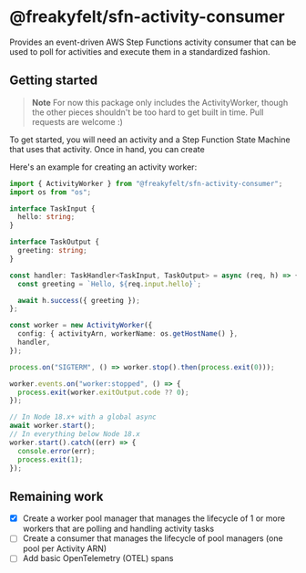 # @freakyfelt/sfn-activity-consumer

Provides an event-driven AWS Step Functions activity consumer that can be used to poll for activities and execute them in a standardized fashion.

## Getting started

> **Note**
> For now this package only includes the ActivityWorker, though the other pieces shouldn't be too hard to get built in time. Pull requests are welcome :)

To get started, you will need an activity and a Step Function State Machine that uses that activity. Once in hand, you can create

Here's an example for creating an activity worker:

```ts
import { ActivityWorker } from "@freakyfelt/sfn-activity-consumer";
import os from "os";

interface TaskInput {
  hello: string;
}

interface TaskOutput {
  greeting: string;
}

const handler: TaskHandler<TaskInput, TaskOutput> = async (req, h) => {
  const greeting = `Hello, ${req.input.hello}`;

  await h.success({ greeting });
};

const worker = new ActivityWorker({
  config: { activityArn, workerName: os.getHostName() },
  handler,
});

process.on("SIGTERM", () => worker.stop().then(process.exit(0)));

worker.events.on("worker:stopped", () => {
  process.exit(worker.exitOutput.code ?? 0);
});

// In Node 18.x+ with a global async
await worker.start();
// In everything below Node 18.x
worker.start().catch((err) => {
  console.error(err);
  process.exit(1);
});
```

## Remaining work

- [x] Create a worker pool manager that manages the lifecycle of 1 or more workers that are polling and handling activity tasks
- [ ] Create a consumer that manages the lifecycle of pool managers (one pool per Activity ARN)
- [ ] Add basic OpenTelemetry (OTEL) spans
